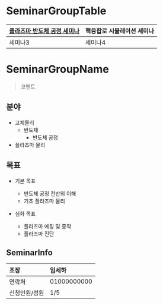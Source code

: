 
# SeminarGroupTable
[플라즈마 반도체 공정 세미나](https://github.com/Yoon0618/PhysicsSpaceSeminar/blob/main/README.md#seminargroupname)|핵융합로 시뮬레이션 세미나
:---|:---
세미나3|세미나4

# SeminarGroupName

> 코멘트

## 분야
+ 고체물리
	+ 반도체
		+ 반도체 공정
+ 플라즈마 물리

## 목표

+ 기본 목표
	+ 반도체 공정 전반의 이해
	+ 기초 플라즈마 물리

+ 심화 목표
	+ 플라즈마 에칭 및 증착
	+ 플라즈마 진단

## SeminarInfo
조장|임세하
:---|:---
연락처|01000000000
신청인원/정원|1/5

